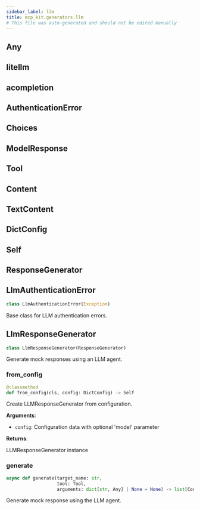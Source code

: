 ```yaml
---
sidebar_label: llm
title: mcp_kit.generators.llm
# This file was auto-generated and should not be edited manually
---
```


## Any

## litellm

## acompletion

## AuthenticationError

## Choices

## ModelResponse

## Tool

## Content

## TextContent

## DictConfig

## Self

## ResponseGenerator

## LlmAuthenticationError

```python
class LlmAuthenticationError(Exception)
```

Base class for LLM authentication errors.

## LlmResponseGenerator

```python
class LlmResponseGenerator(ResponseGenerator)
```

Generate mock responses using an LLM agent.

### from\_config

```python
@classmethod
def from_config(cls, config: DictConfig) -> Self
```

Create LLMResponseGenerator from configuration.

**Arguments**:

- `config`: Configuration data with optional &#x27;model&#x27; parameter

**Returns**:

LLMResponseGenerator instance

### generate

```python
async def generate(target_name: str,
                   tool: Tool,
                   arguments: dict[str, Any] | None = None) -> list[Content]
```

Generate mock response using the LLM agent.

